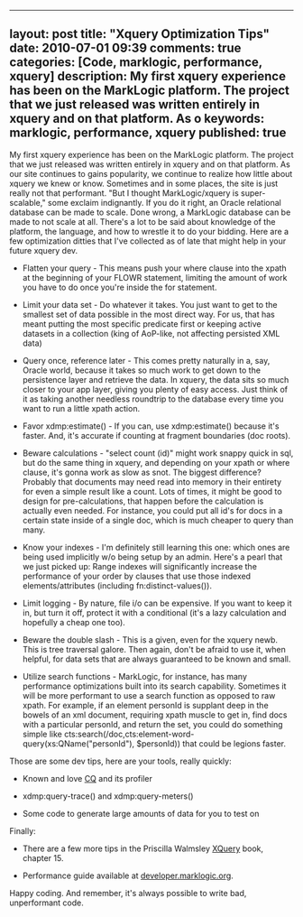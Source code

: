 
---
layout: post
title: "Xquery Optimization Tips"
date: 2010-07-01 09:39
comments: true
categories: [Code, marklogic, performance, xquery]
description: My first xquery experience has been on the MarkLogic platform.  The project that we just released was written entirely in xquery and on that platform.  As o
keywords: marklogic, performance, xquery
published: true
---

My first xquery experience has been on the MarkLogic platform.  The project that we just released was written entirely in xquery and on that platform.  As our site continues to gains popularity, we continue to realize how little about xquery we knew or know.  Sometimes and in some places, the site is just really not that performant.  "But I thought MarkLogic/xquery is super-scalable," some exclaim indignantly.  If you do it right, an Oracle relational database can be made to scale.  Done wrong, a MarkLogic database can be made to not scale at all.  There's a lot to be said about knowledge of the platform, the language, and how to wrestle it to do your bidding.  Here are a few optimization ditties that I've collected as of late that might help in your future xquery dev.

<!--more-->


* Flatten your query - This means push your where clause into the xpath at the beginning of your FLOWR statement, limiting the amount of work you have to do once you're inside the for statement.

* Limit your data set - Do whatever it takes.  You just want to get to the smallest set of data possible in the most direct way.  For us, that has meant putting the most specific predicate first or keeping active datasets in a collection (king of AoP-like, not affecting persisted XML data)

* Query once, reference later - This comes pretty naturally in a, say, Oracle world, because it takes so much work to get down to the persistence layer and retrieve the data.  In xquery, the data sits so much closer to your app layer, giving you plenty of easy access.  Just think of it as taking another needless roundtrip to the database every time you want to run a little xpath action.

* Favor xdmp:estimate() - If you can, use xdmp:estimate() because it's faster.  And, it's accurate if counting at fragment boundaries (doc roots).

* Beware calculations - "select count (id)" might work snappy quick in sql, but do the same thing in xquery, and depending on your xpath or where clause, it's gonna work as slow as snot.  The biggest difference?  Probably that documents may need read into memory in their entirety for even a simple result like a count.  Lots of times, it might be good to design for pre-calculations, that happen before the calculation is actually even needed.  For instance, you could put all id's for docs in a certain state inside of a single doc, which is much cheaper to query than many.

* Know your indexes - I'm definitely still learning this one:  which ones are being used implicitly w/o being setup by an admin.  Here's a pearl that we just picked up: Range indexes will significantly increase the performance of your order by clauses that use those indexed elements/attributes (including fn:distinct-values()).

* Limit logging - By nature, file i/o can be expensive.  If you want to keep it in, but turn it off, protect it with a conditional (it's a lazy calculation and hopefully a cheap one too).

* Beware the double slash - This is a given, even for the xquery newb.  This is tree traversal galore.  Then again, don't be afraid to use it, when helpful, for data sets that are always guaranteed to be known and small.

* Utilize search functions - MarkLogic, for instance, has many performance optimizations built into its search capability.  Sometimes it will be more performant to use a search function as opposed to raw xpath.  For example, if an element personId is supplant deep in the bowels of an xml document, requiring xpath muscle to get in, find docs with a particular personId, and return the set, you could do something simple like cts:search(/doc,cts:element-word-query(xs:QName("personId"), $personId)) that could be legions faster.

Those are some dev tips, here are your tools, really quickly:

* Known and love [CQ](http://developer.marklogic.com/code/cq) and its profiler

* xdmp:query-trace() and  xdmp:query-meters()

* Some code to generate large amounts of data for you to test on

Finally:

* There are a few more tips in the Priscilla Walmsley [XQuery](http://www.amazon.com/XQuery-Priscilla-Walmsley/dp/0596006349/ref=sr_1_1?ie=UTF8&s=books&qid=1278002233&sr=8-1) book, chapter 15.

- Performance guide available at [developer.marklogic.org](http://developer.marklogic.com/docs).

Happy coding.  And remember, it's always possible to write bad, unperformant code.



  
